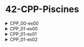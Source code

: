 # 42-CPP-Piscines
<details>
  <summary> CPP_00-ex00 </summary>
Можно юзать системную штуку (char)toupper

```
#include <iostream>

int main()
{
	std::cout << "Hello World!" << std::endl;
	return 0;
}
```
Чтобы читать или писать в стандартный поток ввода/вывода необходимо включить <iostream>
Любая переменная или объект, существующий в стандартной библиотеке C++, включается в стандартное пространство имен std.
Чтобы использовать стандартный объект вывода, вам нужно написать std::cout, чтобы присоединить [пространство имен](https://docs.microsoft.com/ru-ru/cpp/cpp/namespaces-cpp?view=msvc-170)
Пространство имен означает принадлежность определенному объекту или функции. Когда объект объявлен в a() и b(), это означает, что он может использоваться только с другим префиксом.\
abc a::abc b::abc
```
int doSomething(int x, int y)
{
	return x + y;
}
```
```
int doSomething(int x, int y)
{
	return x - y;
}
```
```
#include <iostream>
int main()
{
	std::cout << doSomething(4, 3);
	return 0;
}
```
Если эти два параметра включены в одну и ту же программу, что и в примере, возникает конфликт имен, поскольку функция с тем же именем и параметром находится в той же области.
```
namespace Foo
{
	int doSomething(int x, int y)
	{
		return x + y;
	}
}
```
```
namespace Goo
{
	int doSomething(int x, int y)
	{
		return x - y;
	}
}
```
```
#include <iostream>

int main()
{
	std::cout << Foo::doSomething(4, 3); << '\n'
	std::cout << Goo::doSomething(4, 3); << endl
	return 0;
}
```
Если над проектом работают два разработчика и они оба решили назвать свою функцию doSomething, то при сборке будет больно. Поэтому можно использовать пространство имён. Для этого используем namespace Foo и namespace Goo. Таким образом обе функции doSomething не будут ничего знать друг о друге и всё скомпилируется успешно.
Оператор разрешения области действия (::) необходим для поиска идентификаторов в каждом пространстве имен.
Чтобы использовать этот оператор, добавьте к имени идентификатора префикс пространства имен, которое будет использоваться.
</details>
	
<details>
  <summary> CPP_01-ex00 </summary>
Два способа объявить зомби

Zombie stackZombie = Zombie("stackZombie");

Zombie *heapZombie = newZombie("heapZombie");

Области хранения данных: 
1. [text area] \
где хранится код программы, которую мы запускаем
2. [data] \
область где хранится global and static variables
3. [stack] \
Здесь сохраняются локальные переменные и параметры, связанные с вызовом функции.

Область стека выделяется вместе с вызовом функции и уничтожается по завершении вызова функции. Информация о вызове функции, хранящаяся в стеке, называется [кадром стека](https://en.wikipedia.org/wiki/Call_stack).

Область стека хранит данные методом push и извлекает данные методом pop. Поскольку этот стек работает в соответствии с методом «последним пришел — первым вышел», последние сохраненные данные извлекаются первыми.

Область стека распределяется от старшего адреса к младшему в памяти. Размер определяется во время выполнения.

4. [heap] \
Это область памяти, которой пользователь может напрямую управлять и должен это делать. Пространство памяти динамически выделяется и освобождается пользователем.

Область кучи распределяется от младшего адреса к старшему адресу в памяти.

Размер определяется во время компиляции. Утечка памяти происходит, если выделение не освобождается в конце использования.
	
## Преимущества и недостатки стека и кучи
### stack
+очень быстрый доступ

+Нет необходимости явно освобождать переменные
	
+Пространство эффективно управляется процессором, а память не фрагментируется.
	
-Размер стека ограничен ОС
	
-Невозможно изменить размер переменной
	
### heap
	
+Доступ к переменным возможен глобально
	
+Нет ограничений на размер памяти
	
-относительно медленный доступ
	
-Неспособность обеспечить эффективное использование пространства может привести к фрагментации блоков памяти и их освобождению с течением времени после их выделения.
	
-Вы должны управлять памятью самостоятельно (выделять и освобождать переменные напрямую)
### Соответственно что делаем
В случае функции randomChump можно выделить область стека, потому что экземпляр выполняет все свои роли внутри функции.
	
Функция newZombie должна иметь возможность использовать экземпляр зомби, созданный в другом месте, поэтому целесообразно создать экземпляр в области кучи.
### Отличие heap от free store
Чисто концептуальное. Одна баночка для хранения печенья, другая для хранения жуков. 
	
new and delete - free store

malloc and free - heap

new выделяет память и вызывает конструктор,
delete фришит и вызывает деструктор
</details>

<details>
  <summary> CPP_01-ex01 </summary>

## Делаем вот что

Создаём функцию, которая создает массив зомби с помощью созданного ранее класса и возвращает адрес на первого зомби, т.е. создаём [массив объектов](https://www.geeksforgeeks.org/array-of-objects-in-c-with-examples/), содержащий объекты(зомби). Массив объектов должен быть размещен в области кучи. 

```Zombie* zombieHorde( int N, std::string name );```
	
### Массив объектов VS массив указателей на объекты

Точно так же, как массивы могут содержать символы или целые числа, объекты также могут храниться в массивах.

Есть два способа поместить объект в массив. Один — поместить сам объект в массив, а другой — сохранить адрес объекта. Массив, созданный первым методом, называется массивом объектов, а второй случай называется массивом указателей на объекты.

Массив объектов создается одновременно с объявлением, но массив указателей объекта должен динамически выделяться один за другим после объявления, а возвращенное значение адреса объекта должно быть присвоено массиву. Парампампам

Объекты такой длины, как длина массива, могут быть созданы одновременно только путем объявления массива объектов, поэтому исходя из сабжа будем делать так
</details>

<details>
  <summary> CPP_01-ex02 </summary>
Когда программа запускается, она говорит «HI THIS IS BRAIN».
	
Нам нужно создать указатель, содержащий адрес этой строки (stringPTR).
	
Ещё должны создать ссылку, содержащую ссылку на ту же строку(stringREF).
	
Вывести адрес строки и строку, используя stringPTR и stringREF.
### Разница между ссылкой и указателем

1. Ссылочный тип (&) должен быть инициализирован как допустимый объект во время объявления. Так как нулевой ссылки не существует

2. Указатель (*) может указывать на адрес другой переменной в любое время.
```
	std::string	str = "HI THIS IS BRAIN";
	std::string	*stringPTR = &str;
	std::string	&stringREF = str;
```
</details>
